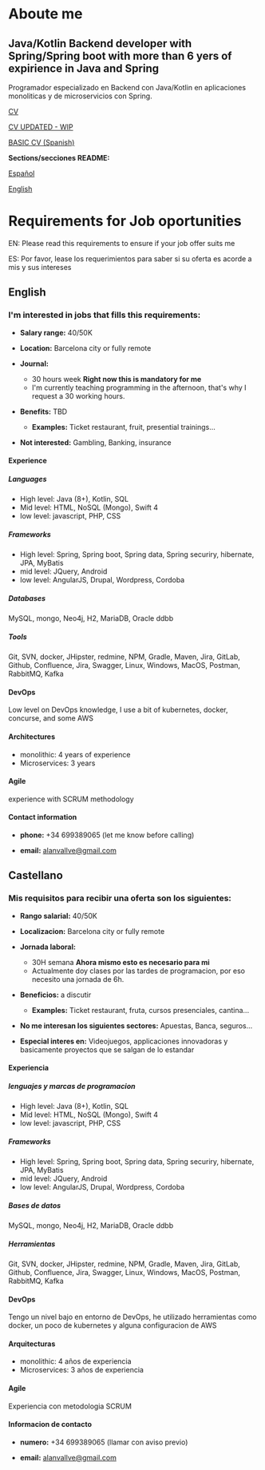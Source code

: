 # Aboute me

## Java/Kotlin Backend developer with Spring/Spring boot with more than 6 yers of expirience in Java and Spring

Programador especializado en Backend con Java/Kotlin en aplicaciones monoliticas y de microservicios con Spring.

[CV](https://github.com/Corneyeski/cv/blob/main/curriculum%20Alan%20Vallv%C3%A9%20English%20V2-1.pdf)

[CV UPDATED - WIP](https://github.com/Corneyeski/cv/blob/main/curriculum%20Alan%20Vallvé%20English%20V2.docx)

[BASIC CV (Spanish)](https://github.com/Corneyeski/cv/blob/main/CV%20oficial%20.docx)

**Sections/secciones README:**

[Español](#Castellano)<a name="Castellano"></a>

[English](#English)<a name="English"></a>

# Requirements for Job oportunities

EN: Please read this requirements to ensure if your job offer suits me

ES: Por favor, lease los requerimientos para saber si su oferta es acorde a mis y sus intereses

## English

### I'm interested in jobs that fills this requirements:

* **Salary range:** 40/50K

* **Location:** Barcelona city or fully remote

* **Journal:**
  * 30 hours week **Right now this is mandatory for me**
  * I'm currently teaching programming in the afternoon, that's why I request a 30 working hours.

* **Benefits:** TBD
  * **Examples:** Ticket restaurant, fruit, presential trainings...

* **Not interested:** Gambling, Banking, insurance


#### Experience

##### Languages 

* High level: Java (8+), Kotlin, SQL
* Mid level: HTML, NoSQL (Mongo), Swift 4
* low level: javascript, PHP, CSS

##### Frameworks

* High level: Spring, Spring boot, Spring data, Spring securiry, hibernate, JPA, MyBatis
* mid level: JQuery, Android
* low level: AngularJS, Drupal, Wordpress, Cordoba

##### Databases

MySQL, mongo, Neo4j, H2, MariaDB, Oracle ddbb

##### Tools

Git, SVN, docker, JHipster, redmine, NPM, Gradle, Maven, Jira, GitLab, Github, Confluence, Jira, Swagger, Linux, Windows, MacOS, Postman, RabbitMQ, Kafka

#### DevOps

Low level on DevOps knowledge, I use a bit of kubernetes, docker, concurse, and some AWS 

#### Architectures

* monolithic: 4 years of experience
* Microservices: 3 years

#### Agile

experience with SCRUM methodology 

#### Contact information

* **phone:** +34 699389065 (let me know before calling)

* **email:** alanvallve@gmail.com

## Castellano

### Mis requisitos para recibir una oferta son los siguientes:

* **Rango salarial:** 40/50K

* **Localizacion:** Barcelona city or fully remote

* **Jornada laboral:** 
  * 30H semana **Ahora mismo esto es necesario para mi**
  * Actualmente doy clases por las tardes de programacion, por eso necesito una jornada de 6h.

* **Beneficios:** a discutir
  * **Examples:** Ticket restaurant, fruta, cursos presenciales, cantina...

* **No me interesan los siguientes sectores:** Apuestas, Banca, seguros...

* **Especial interes en:** Videojuegos, applicaciones innovadoras y basicamente proyectos que se salgan de lo estandar


#### Experiencia

##### lenguajes y marcas de programacion 

* High level: Java (8+), Kotlin, SQL
* Mid level: HTML, NoSQL (Mongo), Swift 4
* low level: javascript, PHP, CSS

##### Frameworks

* High level: Spring, Spring boot, Spring data, Spring securiry, hibernate, JPA, MyBatis
* mid level: JQuery, Android
* low level: AngularJS, Drupal, Wordpress, Cordoba

##### Bases de datos

MySQL, mongo, Neo4j, H2, MariaDB, Oracle ddbb

##### Herramientas

Git, SVN, docker, JHipster, redmine, NPM, Gradle, Maven, Jira, GitLab, Github, Confluence, Jira, Swagger, Linux, Windows, MacOS, Postman, RabbitMQ, Kafka

#### DevOps

Tengo un nivel bajo en entorno de DevOps, he utilizado herramientas como docker, un poco de kubernetes y alguna configuracion de AWS

#### Arquitecturas

* monolithic: 4 años de experiencia
* Microservices: 3 años de experiencia

#### Agile

Experiencia con metodologia SCRUM

#### Informacion de contacto

* **numero:** +34 699389065 (llamar con aviso previo)

* **email:** alanvallve@gmail.com
